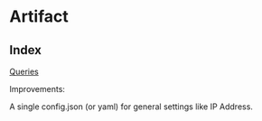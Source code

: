 # Artifact

## Index

[Queries](link)

Improvements:

A single config.json (or yaml) for general settings like IP Address.